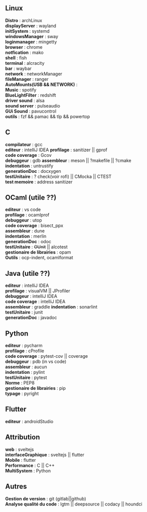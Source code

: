 ## Linux
**Distro** : archLinux  
**displayServer** : wayland    
**initSystem** : systemd  
**windowsManager** : sway  
**loginmanager** : mingetty  
**browser** : chrome  
**notfication** : mako  
**shell** : fish  
**terminal** : alcracity  
**bar** : waybar  
**network** : networkManager  
**fileManager** : ranger  
**AutoMounts(USB && NETWORK)** :  
**Music** : spotify  
**BlueLightFilter** : redshift  
**driver sound** : alsa  
**sound server** : pulseaudio  
**GUi Sound** : pavucontrol  
**outils** : fzf && pamac && tlp && powertop

## C

**compilateur** : gcc  
**editeur** : intelliJ IDEA
**profilage** : sanitizer || gprof  
**code coverage** : Gcov  
**debuggeur** : gdb
**assembleur** :  meson || ?makefile || ?cmake   
**indentation** : untrustify  
**generationDoc** : docxygen  
**testUnitaire** : ?  check(voir rofi)  || CMocka || CTEST  
**test memoire** : address sanitizer  

## OCaml (utile ??)

**editeur** : vs code  
**profilage** : ocamlprof  
**debuggeur** : utop  
**code coverage** : bisect_ppx  
**assembleur** : dune  
**indentation** : merlin  
**generationDoc** : odoc  
**testUnitaire** : ~~OUnit~~ || alcotest  
**gestionaire de librairies** : opam  
**Outils** : ocp-indent, ocamlformat  

## Java (utile ??)

**editeur** : intelliJ IDEA  
**profilage** : visualVM || JProfiler  
**debuggeur** : intelliJ IDEA    
**code coverage** : intelliJ IDEA    
**assembleur** : graddle
**indentation** : sonarlint  
**testUnitaire** : junit  
**generationDoc** : javadoc  

## Python
**editeur** : pycharm  
**profilage** : cProfile  
**code coverage** : pytest-cov || coverage  
**debuggeur** : pdb (in vs code)   
**assembleur** :   aucun  
**indentation** : pylint  
**testUnitaire** : pytest  
**Norme** : PEP8  
**gestionaire de librairies** : pip  
**typage** : pyright  

## Flutter
**editeur** : androidStudio  

## Attribution
**web** : sveltejs  
**interfaceGraphique** : sveltejs || flutter  
**Mobile** : flutter  
**Performance** : C  || C++  
**MultiSystem** : Python  

## Autres
**Gestion de version** : git (gitlab||github)  
**Analyse qualité du code** : lgtm || deepsource || codacy || houndci  
